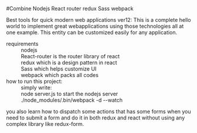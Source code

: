 
#Combine Nodejs  React router  redux Sass webpack 

Best tools for quick modern web applications
ver12:
This is a complete hello world to implement great webapplications
 using those technologies all at one example. This entity can
 be customized easily for any application.

<dl>
 <dt>requirements</dt>
  <dd>nodejs</dd>
  <dd>React-router is the router library of react</dd>
  <dd>redux which is a design pattern in react</dd>  
  <dd>Sass which helps customize UI</dd>
  <dd>webpack which packs all codes</dd>    
  
 <dt>how to run this project:</dt>
  <dd>simply write: </dd>
  <dd>node server.js to start the nodejs server</dd>
  <dd>./node_modules/.bin/webpack -d --watch</dd>
</dl>

you also learn how to dispatch some actions that has some forms
when you need to submit a form and do it in both redux and react without
using any complex library like redux-form. 

 

